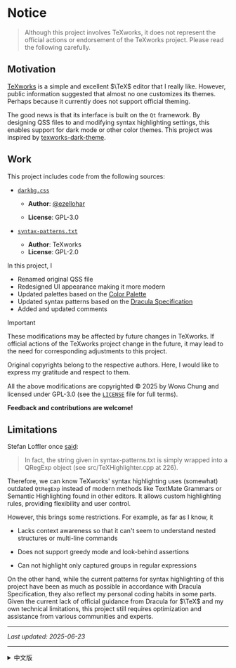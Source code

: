 # Notice

> Although this project involves TeXworks, it does not represent the official actions or endorsement of the TeXworks project. Please read the following carefully.

## Motivation

[TeXworks](https://tug.org/texworks/) is a simple and excellent $\TeX$ editor that I really like. However, public information suggested that almost no one customizes its themes. Perhaps because it currently does not support official theming.

The good news is that its interface is built on the `Qt` framework. By designing QSS files to and modifying syntax highlighting settings, this enables support for dark mode or other color themes. This project was inspired by [texworks-dark-theme](https://github.com/ezellohar/texworks-dark-theme).

## Work

This project includes code from the following sources:

- [`darkbg.css`](https://github.com/ezellohar/texworks-dark-theme/blob/main/darkbg.css)

  - **Author**: [@ezellohar](https://github.com/ezellohar)

  - **License**: GPL-3.0

- [`syntax-patterns.txt`](https://github.com/TeXworks/texworks/blob/main/res/resfiles/configuration/syntax-patterns.txt)

  - **Author**: TeXworks
  - **License**: GPL-2.0

In this project, I

- Renamed original QSS file
- Redesigned UI appearance making it more modern
- Updated palettes based on the [Color Palette](https://github.com/dracula/dracula-theme/blob/main/README.md#color-palette)
- Updated syntax patterns based on the [Dracula Specification](https://spec.draculatheme.com)
- Added and updated comments

> [!IMPORTANT]
> These modifications may be affected by future changes in TeXworks. If official actions of the TeXworks project change in the future, it may lead to the need for corresponding adjustments to this project.

Original copyrights belong to the respective authors. Here, I would like to express my gratitude and respect to them.

All the above modifications are copyrighted © 2025 by Wᴏɴɢ Chung and licensed under GPL-3.0 (see the [`LICENSE`](./LICENSE) file for full terms).

**Feedback and contributions are welcome!**

## Limitations

Stefan Loffler once [said](https://tug.org/pipermail/texworks/2011q2/004333.html):

> In fact, the string given in syntax-patterns.txt is simply wrapped into a QRegExp object (see src/TeXHighlighter.cpp at 226).

Therefore, we can know TeXworks' syntax highlighting uses (somewhat) outdated `QtRegExp` instead of modern methods like TextMate Grammars or Semantic Highlighting found in other editors. It allows custom highlighting rules, providing flexibility and user control.

However, this brings some restrictions. For example, as far as I know, it

- Lacks context awareness so that it can't seem to understand nested structures or multi-line commands

- Does not support greedy mode and look-behind assertions

- Can not highlight only captured groups in regular expressions

On the other hand, while the current patterns for syntax highlighting of this project have been as much as possible in accordance with Dracula Specification, they also reflect my personal coding habits in some parts. Given the current lack of official guidance from Dracula for $\TeX$ and my own technical limitations, this project still requires optimization and assistance from various communities and experts.

---

_Last updated: 2025-06-23_

---

<a id="zh-CN"></a>

<details>

  <summary>中文版</summary>

</br>

# 注意事项

> 本项目虽涉及 TeXworks，但不代表 TeXworks 官方的行为或立场。请仔细阅读以下内容。

## 项目动机

[TeXworks](https://tug.org/texworks/) 是一款简约且优秀的 $\TeX$ 编辑器，我非常喜欢它。然而，公开信息显示几乎没多少人为其定制主题，可能是因为目前官方还未支持主题功能。

好消息是，TeXworks 的界面基于 `Qt` 框架构建。通过设计 QSS 文件并修改语法高亮设置，可以支持深色模式或其他配色主题。本项目的灵感来自于 [texworks-dark-theme](https://github.com/ezellohar/texworks-dark-theme)。

## 工作内容

本项目包含以下来源的代码：

* [`darkbg.css`](https://github.com/ezellohar/texworks-dark-theme/blob/main/darkbg.css)

  * **作者**：[@ezellohar](https://github.com/ezellohar)
  * **许可协议**：GPL-3.0

* [`syntax-patterns.txt`](https://github.com/TeXworks/texworks/blob/main/res/resfiles/configuration/syntax-patterns.txt)

  * **作者**：TeXworks
  * **许可协议**：GPL-2.0

我在本项目中

* 重命名原始 QSS 文件
* 重新设计界面外观，使其更现代化
* 基于 [`Dracula 调色标准`](https://github.com/dracula/dracula-theme/blob/main/README.md#color-palette)更新配色方案
* 根据 [`Dracula 语法高亮规范`](https://spec.draculatheme.com)更新语法模式设置
* 增加和更新代码注释

> ❗ **Important**
> 这些修改可能会受到 TeXworks 未来变动的影响。若 TeXworks 官方发生调整，本项目可能因此需要相应更新。

原始版权归各自作者所有，在此向他们表示感谢与敬意。

上述所有修改的版权: © 2025 Wᴏɴɢ Chung，采用 GPL-3.0 许可（有关完整条款详见 [`LICENSE`](./LICENSE) 文件）。

**欢迎反馈与贡献！**

## 局限说明

Stefan Löffler曾[表示](https://tug.org/pipermail/texworks/2011q2/004333.html)：

> 实际上，syntax-patterns.txt 中的字符串仅被封装为 QRegExp 对象（详见 src/TeXHighlighter.cpp 第 226 行）。

由此可知，TeXworks 的语法高亮采用了较为陈旧的 `QRegExp`，而非其他编辑器常用的现代方法，如 TextMate Grammars 或 Semantic Highlighting 。其允许自定义高亮规则，提供了一定的灵活性和用户控制权。

然而这也带来一些限制。据我所知，比如

* 语法高亮缺少上下文意识而无法识别嵌套结构或跨行命令
* 不支持贪婪模式和回顾断言
* 无不支持捕获组高亮，即无法只高亮正则表达式中的一部分

另一方面，本项目的语法高亮规则虽尽量遵循 `Dracula 语法高亮规范`，但部分内容也参考了我个人的编码习惯。鉴于目前缺乏 Dracula 对 $\TeX$ 官方指导，加之我个人技术水平局限，本项目仍有待各个社区及专家的优化和协助。

---

_最后更新：2025-06-23_

</details>